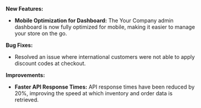 **New Features:**
- **Mobile Optimization for Dashboard:** The Your Company admin dashboard is now fully optimized for mobile, making it easier to manage your store on the go.

**Bug Fixes:**
- Resolved an issue where international customers were not able to apply discount codes at checkout.
  
**Improvements:**
- **Faster API Response Times:** API response times have been reduced by 20%, improving the speed at which inventory and order data is retrieved.